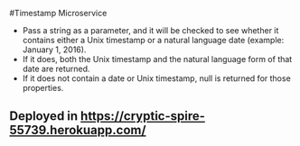 #Timestamp Microservice

* Pass a string as a parameter, and it will be checked to see whether it contains either a Unix timestamp or a natural language date (example: January 1, 2016).
* If it does, both the Unix timestamp and the natural language form of that date are returned.
* If it does not contain a date or Unix timestamp, null is returned for those properties.

## Deployed in https://cryptic-spire-55739.herokuapp.com/
